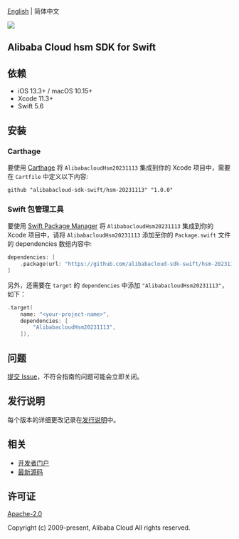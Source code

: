 [English](README.md) | 简体中文

![](https://aliyunsdk-pages.alicdn.com/icons/AlibabaCloud.svg)

## Alibaba Cloud hsm SDK for Swift

## 依赖

- iOS 13.3+ / macOS 10.15+
- Xcode 11.3+
- Swift 5.6

## 安装

### Carthage

要使用 [Carthage](https://github.com/Carthage/Carthage) 将 `AlibabacloudHsm20231113` 集成到你的 Xcode 项目中，需要在 `Cartfile` 中定义以下内容:

```ogdl
github "alibabacloud-sdk-swift/hsm-20231113" "1.0.0"
```

### Swift 包管理工具

要使用 [Swift Package Manager](https://swift.org/package-manager/) 将 `AlibabacloudHsm20231113` 集成到你的 Xcode 项目中，请将 `AlibabacloudHsm20231113` 添加至你的 `Package.swift` 文件的 dependencies 数组内容中:

```swift
dependencies: [
    .package(url: "https://github.com/alibabacloud-sdk-swift/hsm-20231113.git", from: "1.0.0")
]
```

另外，还需要在 `target` 的 `dependencies` 中添加 `"AlibabacloudHsm20231113"`，如下：

```swift
.target(
    name: "<your-project-name>",
    dependencies: [
        "AlibabacloudHsm20231113",
    ]),
```

## 问题

[提交 Issue](https://github.com/alibabacloud-sdk-swift/hsm-20231113/issues/new)，不符合指南的问题可能会立即关闭。

## 发行说明

每个版本的详细更改记录在[发行说明](./ChangeLog.txt)中。

## 相关

* [开发者门户](https://next.api.aliyun.com/home)
* [最新源码](https://github.com/alibabacloud-sdk-swift/hsm-20231113)

## 许可证

[Apache-2.0](http://www.apache.org/licenses/LICENSE-2.0)

Copyright (c) 2009-present, Alibaba Cloud All rights reserved.

